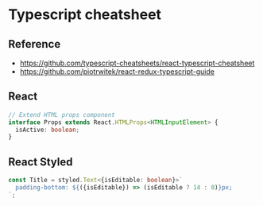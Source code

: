 # Typescript cheatsheet

## Reference

* https://github.com/typescript-cheatsheets/react-typescript-cheatsheet
* https://github.com/piotrwitek/react-redux-typescript-guide

## React

```typescript
// Extend HTML props component
interface Props extends React.HTMLProps<HTMLInputElement> {
  isActive: boolean;
}
```

## React Styled

```typescript
const Title = styled.Text<{isEditable: boolean}>`
  padding-bottom: ${({isEditable}) => (isEditable ? 14 : 0)}px;
`;
```
